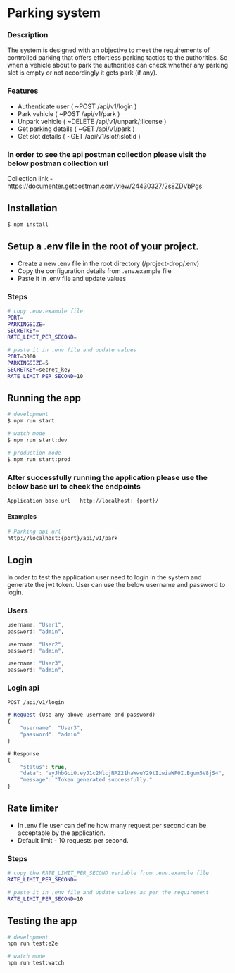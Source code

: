 # Parking system

### Description
The system is designed with an objective to meet the requirements of controlled parking that offers effortless parking tactics to the authorities. So when a vehicle about to park the authorities can check whether any parking slot is empty or not accordingly it gets park (if any). 


### Features
- Authenticate user ( ~POST /api/v1/login )
- Park vehicle      ( ~POST /api/v1/park )
- Unpark vehicle    ( ~DELETE /api/v1/unpark/:license )
- Get parking details ( ~GET /api/v1/park )
- Get slot details ( ~GET /api/v1/slot/:slotId )

### In order to see the api postman collection please visit the below postman collection url

Collection link - https://documenter.getpostman.com/view/24430327/2s8ZDVbPgs

## Installation

```bash
$ npm install
```

## Setup a .env file in the root of your project.

- Create a new .env file in the root directory  (/project-drop/.env)
- Copy the configuration details from .env.example file
- Paste it in .env file and update values

### Steps

```bash
# copy .env.example file
PORT=
PARKINGSIZE=
SECRETKEY=
RATE_LIMIT_PER_SECOND=

# paste it in .env file and update values
PORT=3000
PARKINGSIZE=5
SECRETKEY=secret_key
RATE_LIMIT_PER_SECOND=10
```

## Running the app

```bash
# development
$ npm run start

# watch mode
$ npm run start:dev

# production mode
$ npm run start:prod
```

### After successfully running the application please use the below base url to check the endpoints 
```bash
Application base url - http://localhost: {port}/
```
#### Examples

```bash
# Parking api url
http://localhost:{port}/api/v1/park
```

## Login

In order to test the application user need to login in the system and generate the jwt token.
User can use the below username and password to login.

### Users
```bash
username: "User1",
password: "admin",

username: "User2",
password: "admin",

username: "User3",
password: "admin",
```

### Login api

```http
POST /api/v1/login
```
```javascript
# Request (Use any above username and password)
{
    "username": "User3",
    "password": "admin"
}
```
```javascript
# Response
{
    "status": true,
    "data": "eyJhbGciO.eyJ1c2NlcjNAZ21haWwuY29tIiwiaWF0I.Bgum5V8jS4",
    "message": "Token generated successfully."
}
```

## Rate limiter 

- In .env file user can define how many request per second can be acceptable by the application.
- Default limit - 10 requests per second.

### Steps

```bash
# copy the RATE_LIMIT_PER_SECOND veriable from .env.example file
RATE_LIMIT_PER_SECOND=

# paste it in .env file and update values as per the requirement
RATE_LIMIT_PER_SECOND=10
```

## Testing the app 

```bash
# development
npm run test:e2e

# watch mode
npm run test:watch
```